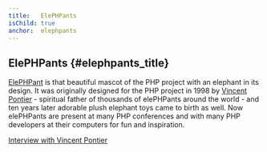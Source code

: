 ```yaml
---
title:   ElePHPants
isChild: true
anchor:  elephpants
---
```


## ElePHPants {#elephpants_title}

[ElePHPant][elephpant] is that beautiful mascot of the PHP project with an elephant in its design. It was originally designed for the PHP project in 1998 by [Vincent Pontier][vincent-pontier] - spiritual father of thousands of elePHPants around the world - and ten years later adorable plush elephant toys came to birth as well. Now elePHPants are present at many PHP conferences and with many PHP developers at their computers for fun and inspiration.

[Interview with Vincent Pontier][vincent-pontier-interview]


[elephpant]: https://www.php.net/elephpant.php
[vincent-pontier-interview]: https://7php.com/elephpant/
[vincent-pontier]: http://www.elroubio.net/
